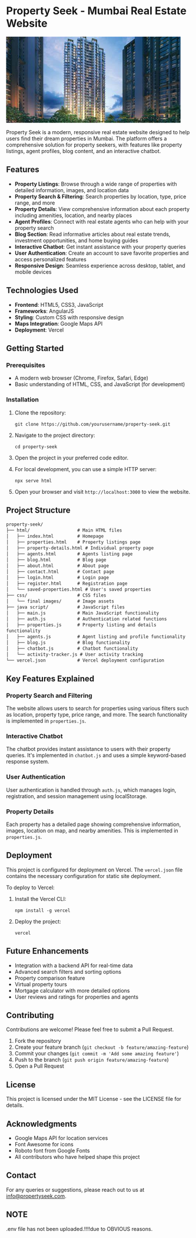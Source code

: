 # Property Seek - Mumbai Real Estate Website

![Property Seek Logo](html/random.svg?height=100&width=100)

Property Seek is a modern, responsive real estate website designed to help users find their dream properties in Mumbai. The platform offers a comprehensive solution for property seekers, with features like property listings, agent profiles, blog content, and an interactive chatbot.

## Features

- **Property Listings**: Browse through a wide range of properties with detailed information, images, and location data
- **Property Search & Filtering**: Search properties by location, type, price range, and more
- **Property Details**: View comprehensive information about each property including amenities, location, and nearby places
- **Agent Profiles**: Connect with real estate agents who can help with your property search
- **Blog Section**: Read informative articles about real estate trends, investment opportunities, and home buying guides
- **Interactive Chatbot**: Get instant assistance with your property queries
- **User Authentication**: Create an account to save favorite properties and access personalized features
- **Responsive Design**: Seamless experience across desktop, tablet, and mobile devices

## Technologies Used

- **Frontend**: HTML5, CSS3, JavaScript
- **Frameworks**: AngularJS
- **Styling**: Custom CSS with responsive design
- **Maps Integration**: Google Maps API
- **Deployment**: Vercel

## Getting Started

### Prerequisites

- A modern web browser (Chrome, Firefox, Safari, Edge)
- Basic understanding of HTML, CSS, and JavaScript (for development)

### Installation

1. Clone the repository:
   ```
   git clone https://github.com/yourusername/property-seek.git
   ```

2. Navigate to the project directory:
   ```
   cd property-seek
   ```

3. Open the project in your preferred code editor.

4. For local development, you can use a simple HTTP server:
   ```
   npx serve html
   ```

5. Open your browser and visit `http://localhost:3000` to view the website.

## Project Structure

```
property-seek/
├── html/                  # Main HTML files
│   ├── index.html         # Homepage
│   ├── properties.html    # Property listings page
│   ├── property-details.html # Individual property page
│   ├── agents.html        # Agents listing page
│   ├── blog.html          # Blog page
│   ├── about.html         # About page
│   ├── contact.html       # Contact page
│   ├── login.html         # Login page
│   ├── register.html      # Registration page
│   └── saved-properties.html # User's saved properties
├── css/                   # CSS files
│   └── final images/      # Image assets
├── java script/           # JavaScript files
│   ├── main.js            # Main JavaScript functionality
│   ├── auth.js            # Authentication related functions
│   ├── properties.js      # Property listing and details functionality
│   ├── agents.js          # Agent listing and profile functionality
│   ├── blog.js            # Blog functionality
│   ├── chatbot.js         # Chatbot functionality
│   └── activity-tracker.js # User activity tracking
└── vercel.json            # Vercel deployment configuration
```

## Key Features Explained

### Property Search and Filtering

The website allows users to search for properties using various filters such as location, property type, price range, and more. The search functionality is implemented in `properties.js`.

### Interactive Chatbot

The chatbot provides instant assistance to users with their property queries. It's implemented in `chatbot.js` and uses a simple keyword-based response system.

### User Authentication

User authentication is handled through `auth.js`, which manages login, registration, and session management using localStorage.

### Property Details

Each property has a detailed page showing comprehensive information, images, location on map, and nearby amenities. This is implemented in `properties.js`.

## Deployment

This project is configured for deployment on Vercel. The `vercel.json` file contains the necessary configuration for static site deployment.

To deploy to Vercel:

1. Install the Vercel CLI:
   ```
   npm install -g vercel
   ```

2. Deploy the project:
   ```
   vercel
   ```

## Future Enhancements

- Integration with a backend API for real-time data
- Advanced search filters and sorting options
- Property comparison feature
- Virtual property tours
- Mortgage calculator with more detailed options
- User reviews and ratings for properties and agents

## Contributing

Contributions are welcome! Please feel free to submit a Pull Request.

1. Fork the repository
2. Create your feature branch (`git checkout -b feature/amazing-feature`)
3. Commit your changes (`git commit -m 'Add some amazing feature'`)
4. Push to the branch (`git push origin feature/amazing-feature`)
5. Open a Pull Request

## License

This project is licensed under the MIT License - see the LICENSE file for details.

## Acknowledgments

- Google Maps API for location services
- Font Awesome for icons
- Roboto font from Google Fonts
- All contributors who have helped shape this project

## Contact

For any queries or suggestions, please reach out to us at info@propertyseek.com. 


## NOTE
.env file has not been uploaded.!!!!due to OBVIOUS reasons.

